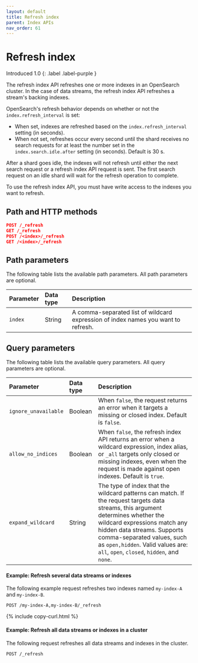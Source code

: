```yaml
---
layout: default
title: Refresh index
parent: Index APIs
nav_order: 61
---
```


# Refresh index 
Introduced 1.0
{: .label .label-purple }

The refresh index API refreshes one or more indexes in an OpenSearch cluster. In the case of data streams, the refresh index API refreshes a stream's backing indexes. 

OpenSearch's refresh behavior depends on whether or not the `index.refresh_interval` is set:

- When set, indexes are refreshed based on the `index.refresh_interval` setting (in seconds).
- When not set, refreshes occur every second until the shard receives no search requests for at least the number set in the `index.search.idle.after` setting (in seconds). Default is 30 s. 

After a shard goes idle, the indexes will not refresh until either the next search request or a refresh index API request is sent. The first search request on an idle shard will wait for the refresh operation to complete.

To use the refresh index API, you must have write access to the indexes you want to refresh.

## Path and HTTP methods

```json
POST /_refresh
GET /_refresh
POST /<index>/_refresh
GET /<index>/_refresh
```

## Path parameters

The following table lists the available path parameters. All path parameters are optional.

| Parameter | Data type | Description |
| :--- | :--- | :--- |
| `index` | String | A comma-separated list of wildcard expression of index names you want to refresh. |

## Query parameters

The following table lists the available query parameters. All query parameters are optional.

| Parameter | Data type | Description |
| :--- | :--- | :--- |
| `ignore_unavailable` | Boolean | When `false`, the request returns an error when it targets a missing or closed index. Default is `false`.
| `allow_no_indices` | Boolean | When `false`, the refresh index API returns an error when a wildcard expression, index alias, or `_all` targets only closed or missing indexes, even when the request is made against open indexes. Default is `true`. |
| `expand_wildcard` | String | The type of index that the wildcard patterns can match. If the request targets data streams, this argument determines whether the wildcard expressions match any hidden data streams. Supports comma-separated values, such as `open,hidden`. Valid values are: `all`, `open`, `closed`, `hidden`, and `none`.



#### Example: Refresh several data streams or indexes

The following example request refreshes two indexes named `my-index-A` and `my-index-B`.


```
POST /my-index-A,my-index-B/_refresh
```
{% include copy-curl.html %}

#### Example: Refresh all data streams or indexes in a cluster

The following request refreshes all data streams and indexes in the cluster.

```
POST /_refresh
```

